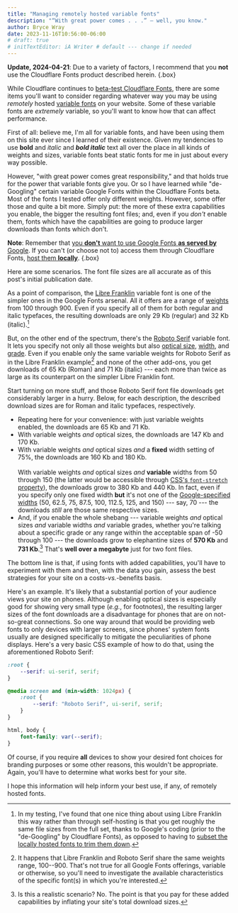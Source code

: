 ```yaml
---
title: "Managing remotely hosted variable fonts"
description: "“With great power comes . . .” — well, you know."
author: Bryce Wray
date: 2023-11-16T10:56:00-06:00
# draft: true
# initTextEditor: iA Writer # default --- change if needed
---
```


<strong class="red">Update, 2024-04-21</strong>: Due to a variety of factors, I recommend that you **not** use the Cloudflare Fonts product described herein.
{.box}

While Cloudflare continues to [beta-test Cloudflare Fonts](https://blog.cloudflare.com/cloudflare-fonts-enhancing-website-privacy-speed/), there are some items you'll want to consider regarding whatever way you may be using *remotely* hosted [variable fonts](https://developer.mozilla.org/en-US/docs/Web/CSS/CSS_fonts/Variable_fonts_guide) on your website. Some of these variable fonts are *extremely* variable, so you'll want to know how that can affect performance.

<!--more-->

First of all: believe me, I'm all for variable fonts, and have been using them on this site ever since I learned of their existence. Given my tendencies to use **bold** and *italic* and ***bold italic*** text all over the place in all kinds of weights and sizes, variable fonts beat static fonts for me in just about every way possible.

However, "with great power comes great responsibility," and that holds true for the power that variable fonts give you. Or so I have learned while "de-Googling" certain variable Google Fonts within the Cloudflare Fonts beta. Most of the fonts I tested offer only different weights. However, some offer those and quite a bit more. Simply put: the more of these extra capabilities you enable, the bigger the resulting font files; and, even if you *don't* enable them, fonts which have the capabilities are going to produce larger downloads than fonts which don't.

**Note**: Remember that [you **don't** want to use Google Fonts **as served by** Google](/posts/2020/08/google-fonts-privacy/). If you can't (or choose not to) access them through Cloudflare Fonts, [host them **locally**](/posts/2020/08/good-stuff-without-google/).
{.box}

Here are some scenarios. The font file sizes are all accurate as of this post's initial publication date.

As a point of comparison, the [Libre Franklin](https://fonts.google.com/specimen/Libre+Franklin) variable font is one of the simpler ones in the Google Fonts arsenal. All it offers are a range of [weights](https://fonts.google.com/knowledge/glossary/weight_axis) from 100 through 900. Even if you specify all of them for both regular and italic typefaces, the resulting downloads are only 29 Kb (regular) and 32 Kb (italic).[^subsets]

[^subsets]: In my testing, I've found that one nice thing about using Libre Franklin this way rather than through self-hosting is that you get roughly the same file sizes from the full set, thanks to Google's coding (prior to the "de-Googling" by Cloudflare Fonts), as opposed to having to [subset the locally hosted fonts to trim them down](/posts/2021/08/down-with-flabby-fonts/).

But, on the other end of the spectrum, there's the [Roboto Serif](https://fonts.google.com/specimen/Roboto+Serif) variable font. It lets you specify not only all those weights but also [optical size](https://fonts.google.com/knowledge/glossary/optical_size_axis), [width](https://fonts.google.com/knowledge/glossary/width_axis), and [grade](https://fonts.google.com/knowledge/glossary/grade_axis). Even if you enable only the same variable weights for Roboto Serif as in the Libre Franklin example[^weights] and none of the other add-ons, you get downloads of 65 Kb (Roman) and 71 Kb (italic) --- each more than twice as large as its counterpart on the simpler Libre Franklin font.

[^weights]: It happens that Libre Franklin and Roboto Serif share the same weights range, 100--900. That's not true for all Google Fonts offerings, variable or otherwise, so you'll need to investigate the available characteristics of the specific font(s) in which you're interested.

Start turning on more stuff, and those Roboto Serif font file downloads get considerably larger in a hurry. Below, for each description, the described download sizes are for Roman and italic typefaces, respectively.

- Repeating here for your convenience: with just variable weights enabled, the downloads are 65 Kb and 71 Kb.
- With variable weights *and* optical sizes, the downloads are 147 Kb and 170 Kb.
- With variable weights *and* optical sizes *and* a **fixed** width setting of 75%, the downloads are 160 Kb and 180 Kb.\
\
With variable weights *and* optical sizes *and* **variable** widths from 50 through 150 (the latter would be accessible through [CSS's `font-stretch` property](https://developer.mozilla.org/en-US/docs/Web/CSS/font-stretch)), the downloads grow to 380 Kb and 440 Kb. In fact, even if you specify only one fixed width **but** it's not one of the [Google-specified widths](https://fonts.google.com/specimen/Roboto+Serif/tester) (50, 62.5, 75, 87.5, 100, 112.5, 125, and 150) --- say, 70 --- the downloads *still* are those same respective sizes.
- And, if you enable the whole shebang --- variable weights *and* optical sizes *and* variable widths *and* variable grades, whether you're talking about a specific grade or any range within the acceptable span of -50 through 100 --- the downloads grow to elephantine sizes of **570 Kb** and **731 Kb**.[^IRL] That's **well over a megabyte** just for two font files.

[^IRL]: Is this a realistic scenario? No. The point is that you pay for these added capabilities by inflating your site's total download sizes.

The bottom line is that, if using fonts with added capabilities, you'll have to experiment with them and then, with the data you gain, assess the best strategies for your site on a costs-*vs.*-benefits basis.

Here's an example. It's likely that a substantial portion of your audience views your site on phones. Although enabling optical sizes is especially good for showing very small type (*e.g.*, for footnotes), the resulting larger sizes of the font downloads are a disadvantage for phones that are on not-so-great connections. So one way around that would be providing web fonts to only devices with larger screens, since phones' system fonts usually are designed specifically to mitigate the peculiarities of phone displays. Here's a very basic CSS example of how to do that, using the aforementioned Roboto Serif:

```css
:root {
	--serif: ui-serif, serif;
}

@media screen and (min-width: 1024px) {
	:root {
		--serif: "Roboto Serif", ui-serif, serif;
	}
}

html, body {
	font-family: var(--serif);
}
```

Of course, if you require **all** devices to show your desired font choices for branding purposes or some other reasons, this wouldn't be appropriate. Again, you'll have to determine what works best for your site.

I hope this information will help inform your best use, if any, of remotely hosted fonts.
